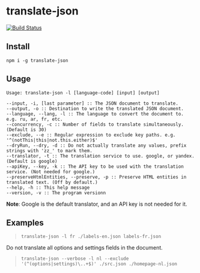 translate-json
=====

[![Build Status](https://travis-ci.org/TheFuzzball/translate-json.svg?branch=master)](https://travis-ci.org/TheFuzzball/translate-json)


## Install

    npm i -g translate-json

## Usage

    Usage: translate-json -l [language-code] [input] [output]

    --input, -i, [last parameter] :: The JSON document to translate. 
    --output, -o :: Destination to write the translated JSON document.
    --language, --lang, -l :: The language to convert the document to. e.g. ru, ar, fr, etc.
    --concurrency, -c :: Number of fields to translate simultaneously. (Default is 30)
    --exclude, --e :: Regular expression to exclude key paths. e.g. '^(notThis|this|not.this.either)$'
    --dryRun, --dry, -d :: Do not actually translate any values, prefix strings with 'zz_' to mark them.
    --translator, -t :: The translation service to use. google, or yandex. (Default is google)
    --apiKey, --key, -k :: The API key to be used with the translation service. (Not needed for google.)
    --preserveHtmlEntities, --preserve, -p :: Preserve HTML entities in translated text. (Off by default.)
    --help, -h :: This help message
    --version, -v :: The program versionn

**Note**: Google is the default translator, and an API key is not needed for it.

## Examples

> `translate-json -l fr ./labels-en.json labels-fr.json`

Do not translate all options and settings fields in the document.

> `translate-json --verbose -l nl --exclude '(^(options|settings)\..+$)' ./src.json ./homepage-nl.json`
